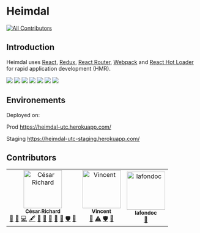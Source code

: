 # Heimdal
[![All Contributors](https://img.shields.io/badge/all_contributors-3-orange.svg?style=flat-square)](#contributors)

## Introduction

Heimdal uses [React](https://facebook.github.io/react/), [Redux](https://github.com/reactjs/redux), [React Router](https://github.com/reactjs/react-router), [Webpack](http://webpack.github.io/docs/) and [React Hot Loader](https://github.com/gaearon/react-hot-loader) for rapid application development (HMR).


  <a href="https://facebook.github.io/react/"><img src="https://github.com/electron-react-boilerplate/electron-react-boilerplate/blob/next/internals/img/react-padded-90.png" /></a>
  <a href="https://webpack.github.io/"><img src="https://github.com/electron-react-boilerplate/electron-react-boilerplate/blob/next/internals/img/webpack-padded-90.png" /></a>
  <a href="http://redux.js.org/"><img src="https://github.com/electron-react-boilerplate/electron-react-boilerplate/blob/next/internals/img/redux-padded-90.png" /></a>
  <a href="https://github.com/ReactTraining/react-router"><img src="https://github.com/electron-react-boilerplate/electron-react-boilerplate/blob/next/internals/img/react-router-padded-90.png" /></a>
  <a href="http://eslint.org/"><img src="https://github.com/electron-react-boilerplate/electron-react-boilerplate/blob/next/internals/img/eslint-padded-90.png" /></a>
  <a href="https://facebook.github.io/jest/"><img src="https://github.com/electron-react-boilerplate/electron-react-boilerplate/blob/next/internals/img/jest-padded-90.png" /></a>
  <a href="https://yarnpkg.com/"><img src="https://github.com/electron-react-boilerplate/electron-react-boilerplate/blob/next/internals/img/yarn-padded-90.png" /></a>

## Environements

Deployed on:

Prod https://heimdal-utc.herokuapp.com/

Staging https://heimdal-utc-staging.herokuapp.com/

## Contributors
<!-- ALL-CONTRIBUTORS-LIST:START - Do not remove or modify this section -->
<!-- prettier-ignore -->
<table>
  <tr>
    <td align="center"><a href="https://github.com/cesar-richard"><img src="https://avatars0.githubusercontent.com/u/5199868?v=4" width="100px;" alt="César Richard"/><br /><sub><b>César Richard</b></sub></a><br /><a href="#design-cesar-richard" title="Design">🎨</a> <a href="https://github.com/cesar-richard/heimdal/issues?q=author%3Acesar-richard" title="Bug reports">🐛</a> <a href="https://github.com/cesar-richard/heimdal/commits?author=cesar-richard" title="Code">💻</a> <a href="#content-cesar-richard" title="Content">🖋</a> <a href="https://github.com/cesar-richard/heimdal/commits?author=cesar-richard" title="Documentation">📖</a> <a href="#ideas-cesar-richard" title="Ideas, Planning, & Feedback">🤔</a> <a href="#projectManagement-cesar-richard" title="Project Management">📆</a> <a href="#question-cesar-richard" title="Answering Questions">💬</a> <a href="#review-cesar-richard" title="Reviewed Pull Requests">👀</a> <a href="#security-cesar-richard" title="Security">🛡️</a> <a href="#tool-cesar-richard" title="Tools">🔧</a></td>
    <td align="center"><a href="http://vincentbenoit.com/"><img src="https://avatars1.githubusercontent.com/u/10948086?v=4" width="100px;" alt="Vincent"/><br /><sub><b>Vincent</b></sub></a><br /><a href="#review-vinz51" title="Reviewed Pull Requests">👀</a> <a href="https://github.com/cesar-richard/heimdal/commits?author=vinz51" title="Tests">⚠️</a> <a href="#security-vinz51" title="Security">🛡️</a> <a href="#userTesting-vinz51" title="User Testing">📓</a></td>
    <td align="center"><a href="https://github.com/lafondoc"><img src="https://avatars0.githubusercontent.com/u/49404129?v=4" width="100px;" alt="lafondoc"/><br /><sub><b>lafondoc</b></sub></a><br /><a href="#userTesting-lafondoc" title="User Testing">📓</a></td>
  </tr>
</table>

<!-- ALL-CONTRIBUTORS-LIST:END -->
